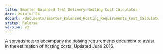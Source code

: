 ```yaml
---
title: Smarter Balanced Test Delivery Hosting Cost Calculator
date: 2014-06-06
docurl: /documents/Smarter_Balanced_Hosting_Requirements_Cost_Calculator.V3.xlsx
status: Release
version: v3
---
```

A spreadsheet to accompany the hosting requirements document to assist in the estimation of hosting costs. Updated June 2016.

